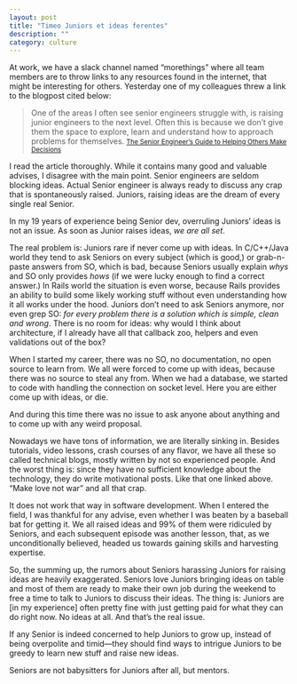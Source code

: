 ```yaml
---
layout: post
title: "Timeo Juniors et ideas ferentes"
description: ""
category: culture
---
```


At work, we have a slack channel named “morethings” where all team members are
to throw links to any resources found in the internet, that might be interesting
for others. Yesterday one of my colleagues threw a link to the blogpost cited below:

> One of the areas I often see senior engineers struggle with,
> is raising junior engineers to the next level.
> Often this is because we don’t give them the space to explore,
> learn and understand how to approach problems for themselves.
<small>[The Senior Engineer’s Guide to Helping Others Make Decisions](http://silverwraith.com/blog/2017/10/the-senior-engineers-guide-to-helping-others-make-decisions/)</small>

I read the article thoroughly. While it contains many good and valuable advises,
I disagree with the main point. Senior engineers are seldom blocking ideas.
Actual Senior engineer is always ready to discuss any crap that is spontaneously
raised. Juniors, raising ideas are the dream of every single real Senior.

In my 19 years of experience being Senior dev, overruling Juniors’ ideas is not
an issue. As soon as Junior raises ideas, _we are all set_.

The real problem is: Juniors rare if never come up with ideas. In C/C++/Java world
they tend to ask Seniors on every subject (which is good,) or grab-n-paste answers
from SO, which is bad, because Seniors usually explain _whys_ and SO only provides _hows_
(if we were lucky enough to find a correct answer.) In Rails world the situation
is even worse, because Rails provides an ability to build some likely working stuff
without even understanding how it all works under the hood. Juniors don’t need
to ask Seniors anymore, nor even grep SO: _for every problem there is a solution
which is simple, clean and wrong_. There is no room for ideas: why would I think
about architecture, if I already have all that callback zoo, helpers and
even validations out of the box?

When I started my career, there was no SO, no documentation, no open source to
learn from. We all were forced to come up with ideas, because there was no source
to steal any from. When we had a database, we started to code with handling
the connection on socket level. Here you are either come up with ideas, or die.

And during this time there was no issue to ask anyone about anything and
to come up with any weird proposal.

Nowadays we have tons of information, we are literally sinking in.
Besides tutorials, video lessons, crash courses of any flavor, we have all these
so called technical blogs, mostly written by not so experienced people.
And the worst thing is: since they have no sufficient knowledge about the technology,
they do write motivational posts. Like that one linked above.
“Make love not war” and all that crap.

It does not work that way in software development. When I entered the field,
I was thankful for any advise, even whether I was beaten by a baseball bat
for getting it. We all raised ideas and 99% of them were ridiculed by Seniors,
and each subsequent episode was another lesson, that, as we unconditionally believed,
headed us towards gaining skills and harvesting expertise.

So, the summing up, the rumors about Seniors harassing Juniors for raising ideas
are heavily exaggerated. Seniors love Juniors bringing ideas on table and most
of them are ready to make their own job during the weekend to free a time
to talk to Juniors to discuss their ideas. The thing is: Juniors are [in my experience]
often pretty fine with just getting paid for what they can do right now.
No ideas at all. And that’s the real issue.

If any Senior is indeed concerned to help Juniors to grow up, instead of being
overpolite and timid—they should find ways to intrigue Juniors to be greedy to
learn new stuff and raise new ideas.

Seniors are not babysitters for Juniors after all, but mentors.
